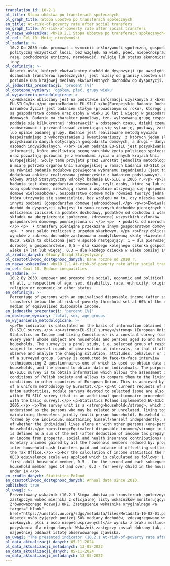 ```yaml
---
translation_id: 10-2-1
pl_title: Stopa ubóstwa po transferach społecznych
pl_graph_title: Stopa ubóstwa po transferach społecznych
en_title: At-risk-of-poverty rate after social transfers
en_graph_title: At-risk-of-poverty rate after social transfers
pl_nazwa_wskaznika: <b>10.2.1 Stopa ubóstwa po transferach społecznych</b>
pl_cel: Cel 10. Mniej nierówności
pl_zadanie: >-
  10.2 Do 2030 roku promować i wzmocnić inkluzywność społeczną, gospodarczą i
  polityczną wszystkich ludzi, bez względu na wiek, płeć, niepełnosprawność,
  rasę, pochodzenie etniczne, narodowość, religię lub status ekonomiczny bądź
  inny
pl_definicja: >-
  Odsetek osób, których ekwiwalentny dochód do dyspozycji (po uwzględnieniu w
  dochodach transferów społecznych), jest niższy od granicy ubóstwa ustalonej na
  poziomie 60% krajowej mediany ekwiwalentnych dochodów do dyspozycji.
pl_jednostka_prezentacji: 'procent [%]'
pl_dostepne_wymiary: 'ogółem, płeć, grupy wieku'
pl_wyjasnienia_metodologiczne: >-
  <p>Wskaźnik obliczany jest na podstawie informacji uzyskanych z <b>Badania
  EU-SILC</b>.</p> <p><b>Badanie EU-SILC </b>(Europejskie Badanie Dochodów i
  Warunków Życia) jest badaniem stałym (prowadzonym co roku), którego podmiotem
  są gospodarstwa domowe oraz osoby w wieku 16 lat i więcej w gospodarstwach
  domowych. Badanie ma charakter panelowy, tzn. wylosowaną grupę respondentów
  poddaje się kilkukrotnej "obserwacji" w odstępach czasu, dzięki czemu można
  zaobserwować i przeanalizować zmieniającą się sytuację, postawy, zachowania
  lub opinie badanej grupy. Badanie jest realizowane metodą wywiadu
  bezpośredniego z wykorzystaniem 2 kwestionariuszy  z których jeden służy do
  pozyskiwania danych dotyczących gospodarstw domowych, a drugi – danych o
  osobach indywidualnych. </br> Celem badania EU-SILC jest pozyskiwanie
  informacji, które umożliwiają ocenę warunków życia polskiego społeczeństwa
  oraz pozwalają porównać je z warunkami życia w innych krajach Unii
  Europejskiej. Służy temu przyjęta przez Eurostat jednolita metodologia. </br>
  W miarę potrzeb organów Unii Europejskiej w ramach badania EU-SILC prowadzone
  są również badania modułowe poświęcone wybranemu zagadnieniu (jest to
  dodatkowa ankieta realizowana jednocześnie z badaniem podstawowym). </br>
  Główny Urząd Statystyczny wdrożył badanie EU-SILC w 2005 r.</p> <p>Jednostką
  badania jest <b>gospodarstwo domowe</b>, czyli osoby, które są lub nie są ze
  sobą spokrewnione, mieszkają razem i wspólnie utrzymują się (gospodarstwo
  domowe wieloosobowe). Gospodarstwo domowe może również tworzyć jedna osoba,
  która utrzymuje się samodzielnie, bez względu na to, czy mieszka sama, czy z
  innymi osobami (gospodarstwo domowe jednoosobowe).</p> <p><b>Ekwiwalentny
  dochód do dyspozycji </b>jest to suma rocznych dochodów pieniężnych netto (po
  odliczeniu zaliczek na podatek dochodowy, podatków od dochodów z własności,
  składek na ubezpieczenie społeczne, zdrowotne) wszystkich członków
  gospodarstwa domowego pomniejszona o: </p> <p>  • podatki od nieruchomości,
  </p> <p>  • transfery pieniężne przekazane innym gospodarstwom domowym </p>
  <p>  • oraz saldo rozliczeń z urzędem skarbowym. </p> <p>Przy obliczeniach
  wyników z zakresu dochodów zastosowano zmodyfikowaną skalę ekwiwalentności
  OECD. Skala ta obliczona jest w sposób następujący: 1 – dla pierwszej osoby
  dorosłej w gospodarstwie, 0,5 – dla każdego kolejnego członka gospodarstwa w
  wieku 14 lat lub więcej, 0,3 – dla każdego dziecka w wieku poniżej 14 lat.</p>
pl_zrodlo_danych: Główny Urząd Statystyczny
pl_czestotliwosc_dostępnosc_danych: Dane roczne od 2010 r.
en_nazwa_wskaznika: <b>10.2.1 At-risk-of-poverty rate after social transfers</b>
en_cel: Goal 10. Reduce inequalities
en_zadanie: >-
  10.2 By 2030, empower and promote the social, economic and political inclusion
  of all, irrespective of age, sex, disability, race, ethnicity, origin,
  religion or economic or other status
en_definicja: >-
  Percentage of persons with an equivalised disposable income (after social
  transfers) below the at-risk-of-poverty threshold set at 60% of the national
  median of equivalised disposable income.
en_jednostka_prezentacji: 'percent [%]'
en_dostepne_wymiary: 'total, sex, age groups'
en_wyjasnienia_metodologiczne: >-
  <p>The indicator is calculated on the basis of information obtained from the
  EU-SILC survey.</p> <p><strong>EU-SILC survey</strong> (European Union
  Statistics on Income and Living Conditions) is a constant survey (conducted
  every year) whose subject are households and persons aged 16 and more in
  households. The survey is a panel study, i.e. selected group of respondents is
  subject to several rounds of observation at intervals, so that it allows to
  observe and analyze the changing situation, attitudes, behaviour or opinions
  of a surveyed group. Survey is conducted by face-to-face interview
  techniqueusing 2 questionnaires one of which is used to obtain data on
  households, and the second to obtain data on individuals. The purpose of
  EU-SILC survey is to obtain information which allows the assessment of living
  conditions of Polish society and allows to compare them to the living
  conditions in other countries of European Union. This is achieved by adoption
  of a uniform methodology by Eurostat.</p> <p>At current requests of European
  Union authorities, module surveys devoted to selected issue are also conducted
  within EU-SILC survey (that is an additional questionnaire proceeded together
  with the basic survey).</p> <p>Statistics Poland implemented EU-SILC survey in
  2005.</p> <p>The survey unit is a <strong>household</strong>, which is
  understood as the persons who may be related or unrelated, living together and
  maintaining themselves jointly (multi-person household). Household can also be
  formed by one individual maintaining himself/herself independently, regardless
  of whether the individual lives alone or with other persons (one-person
  household).</p> <p><strong>Equivalent disposable income</strong> in the survey
  is defined as a sum of the net (after deduction of income tax prepayment, tax
  on income from property, social and health insurance contributions) annual
  monetary incomes gained by all the household members reduced by: property tax,
  inter-household cash transfers paid and balance of offsetting settlements with
  the Tax Office.</p> <p>For the calculation of income statistics the modified
  OECD equivalence scale was applied which is calculated as follows: 1 - for the
  first adult household member, 0.5 - for the second and each subsequent
  household member aged 14 and over, 0.3 - for every child in the household
  under 14.</p>
en_zrodlo_danych: Statistics Poland
en_czestotliwosc_dostępnosc_danych: Annual data since 2010.
published: true
pl_uwagi: >-
  Prezentowany wskaźnik (10.2.1 Stopa ubóstwa po transferach społecznych) jest
  zastępczym wobec miernika z oficjalnej listy wskaźników monitorujących Cele
  Zrównoważonego Rozwoju ONZ. Zastąpienie wskaźnika oryginalnego <a
  target="_blank"
  href="https://unstats.un.org/sdgs/metadata/files/Metadata-10-02-01.pdf">(10.2.1
  Odsetek osób żyjących poniżej 50% mediany dochodów, zdezagregowane wg grup
  wiekowych, płci i osób niepełnosprawnych)</a> wynika z braku możliwości
  pozyskania dla niego danych. Wskaźnik zastępczy został dobrany tak, aby jak
  najpełniej oddawał istotę obserwowanego zjawiska.
en_uwagi: "The presented indicator (10.2.1 At-risk-of-poverty rate after social transfers) is a proxy indicator to the one adopted in the official list of indicators of the UN Sustainable Development Goals. The replacement of the original indicator <a target=\"_blank\" href=\"https://unstats.un.org/sdgs/metadata/files/Metadata-10-02-01.pdf\">(10.2.1 Proportion of people living below 50\_per\_cent of median income, by sex, age and persons with disabilities)</a> is due to the inability to obtain data for it. The proxy indicator has been selected so as to most fully reflect the essence of the observed phenomenon."
pl_data_aktualizacji_danych: 05-11-2024
pl_data_aktualizacji_metadanych: 13-05-2022
en_data_aktualizacji_danych: 05-11-2024
en_data_aktualizacji_metadanych: 13-05-2022
---
```

